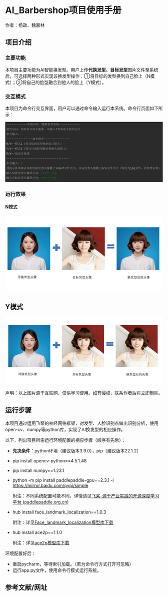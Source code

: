 # AI_Barbershop项目使用手册

作者：杨政、魏嘉林

## 项目介绍

### 主要功能

本项目主要功能为AI智能换发型。用户上传**代换发型、目标发型**图片文件至系统后，可选择两种形式实现该换发型操作：①将目标的发型换到自己脸上（N模式）；②将自己的脸型融合到他人的脸上（Y模式）。

### 交互模式

本项目为命令行交互界面，用户可以通过命令输入运行本系统。命令行页面如下所示：

![image-20220721100415007](README_IMG/image-20220721100415007.png)

### 运行效果

#### N模式

![image-20220721101146428](README_IMG/image-20220721101146428.png)

## Y模式

![image-20220721101830423](README_IMG/image-20220721101830423.png)

声明：以上图片源于互联网，仅供学习使用。如有侵权，联系作者后将立即删除。

## 运行步骤

本项目通过运用飞桨的神经网络框架，对发型、人脸识别点做出识别分析，使用open-cv、numpy等python库，实现了AI换发型的相应操作。

以下，列出项目所需运行环境配置的相应步骤（顺序有先后）：

- **先决条件**：python环境（建议版本3.9.0），pip（建议版本22.1.2）

- pip install opencv-python==4.5.1.48

- pip install numpy==1.23.1

- python -m pip install paddlepaddle-gpu==2.3.1 -i https://mirror.baidu.com/pypi/simple

  附注：不同系统配置可能不同，详情请见[飞桨-源于产业实践的开源深度学习平台 (paddlepaddle.org.cn)](https://www.paddlepaddle.org.cn/install/quick?docurl=/documentation/docs/zh/install/pip/windows-pip.html)

- hub install face_landmark_localization==1.0.3

  附注：详见[Face_landmark_localization模型库下载](https://www.paddlepaddle.org.cn/hubdetail?name=face_landmark_localization&en_category=KeyPointDetection)

- hub install ace2p==1.1.0

  附注：详见[ace2p模型库下载](https://www.paddlepaddle.org.cn/hubdetail?name=ace2p&en_category=ImageSegmentation)

环境配置好后：

- 重启pycharm，等待索引加载。（若为命令行方式打开可忽略）
- 运行app.py文件，使用命令行模式运行系统。

## 参考文献/网址

[^1]: [OpenCV中文官方文档 (woshicver.com)](http://woshicver.com/)
[^2]: [飞桨PaddlePaddle-源于产业实践的开源深度学习平台](https://www.paddlepaddle.org.cn/hubdetail?name=face_landmark_localization&en_category=KeyPointDetection)
[^3]: https://matthewearl.github.io/2015/07/28/switching-eds-with-python/
[^4]: https://blog.csdn.net/djstavaV/article/details/119091621



